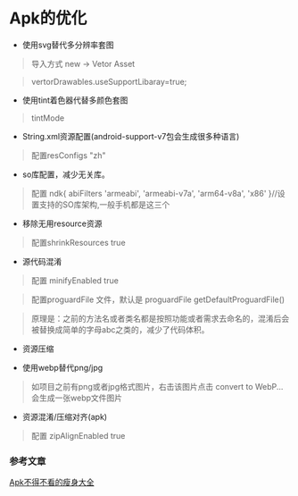 # Apk的优化
- 使用svg替代多分辨率套图

> 导入方式 new -> Vetor Asset

> vertorDrawables.useSupportLibaray=true;

- 使用tint着色器代替多颜色套图

> tintMode  

- String.xml资源配置(android-support-v7包会生成很多种语言)

> 配置resConfigs "zh"

- so库配置，减少无关库。

> 配置 ndk{ abiFilters 'armeabi', 'armeabi-v7a', 'arm64-v8a', 'x86' }//设置支持的SO库架构,一般手机都是这三个

- 移除无用resource资源 

> 配置shrinkResources true

- 源代码混淆

> 配置 minifyEnabled true

> 配置proguardFile 文件，默认是 proguardFile getDefaultProguardFile()

> 原理是：之前的方法名或者类名都是按照功能或者需求去命名的，混淆后会被替换成简单的字母abc之类的，减少了代码体积。

- 资源压缩

- 使用webp替代png/jpg

> 如项目之前有png或者jpg格式图片，右击该图片点击 convert to WebP... 会生成一张webp文件图片

- 资源混淆/压缩对齐(apk)

> 配置 zipAlignEnabled true

### 参考文章
[Apk不得不看的瘦身大全](https://juejin.im/post/5da1486951882505202587b8)